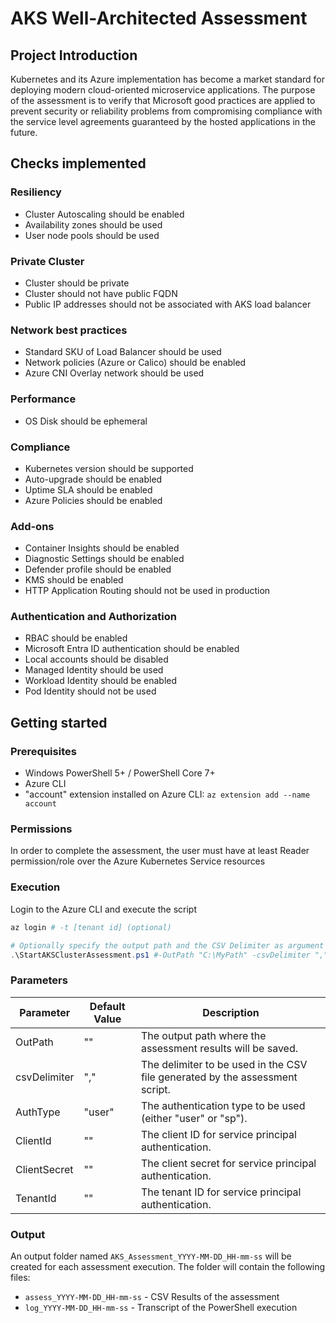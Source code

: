 # AKS Well-Architected Assessment

## Project Introduction

Kubernetes and its Azure implementation has become a market standard for
deploying modern cloud-oriented microservice applications. The purpose of the
assessment is to verify that Microsoft good practices are applied to prevent
security or reliability problems from compromising compliance with the service
level agreements guaranteed by the hosted applications in the future.

## Checks implemented

### Resiliency

- Cluster Autoscaling should be enabled
- Availability zones should be used
- User node pools should be used

### Private Cluster

- Cluster should be private
- Cluster should not have public FQDN
- Public IP addresses should not be associated with AKS load balancer

### Network best practices

- Standard SKU of Load Balancer should be used
- Network policies (Azure or Calico) should be enabled
- Azure CNI Overlay network should be used

### Performance

- OS Disk should be ephemeral

### Compliance

- Kubernetes version should be supported
- Auto-upgrade should be enabled
- Uptime SLA should be enabled
- Azure Policies should be enabled

### Add-ons

- Container Insights should be enabled
- Diagnostic Settings should be enabled
- Defender profile should be enabled
- KMS should be enabled
- HTTP Application Routing should not be used in production

### Authentication and Authorization

- RBAC should be enabled
- Microsoft Entra ID authentication should be enabled
- Local accounts should be disabled
- Managed Identity should be used
- Workload Identity should be enabled
- Pod Identity should not be used

## Getting started

### Prerequisites

- Windows PowerShell 5+ / PowerShell Core 7+
- Azure CLI
- "account" extension installed on Azure CLI: `az extension add --name account`

### Permissions

In order to complete the assessment, the user must have at least Reader
permission/role over the Azure Kubernetes Service resources

### Execution

Login to the Azure CLI and execute the script

```powershell
az login # -t [tenant id] (optional)

# Optionally specify the output path and the CSV Delimiter as argument
.\StartAKSClusterAssessment.ps1 #-OutPath "C:\MyPath" -csvDelimiter ","

```

### Parameters

| Parameter    | Default Value | Description                                                                  |
| ------------ | ------------- | ---------------------------------------------------------------------------- |
| OutPath      | ""            | The output path where the assessment results will be saved.                  |
| csvDelimiter | ","           | The delimiter to be used in the CSV file generated by the assessment script. |
| AuthType     | "user"        | The authentication type to be used (either "user" or "sp").                  |
| ClientId     | ""            | The client ID for service principal authentication.                          |
| ClientSecret | ""            | The client secret for service principal authentication.                      |
| TenantId     | ""            | The tenant ID for service principal authentication.                          |

### Output

An output folder named `AKS_Assessment_YYYY-MM-DD_HH-mm-ss` will be created for
each assessment execution. The folder will contain the following files:

- `assess_YYYY-MM-DD_HH-mm-ss` - CSV Results of the assessment
- `log_YYYY-MM-DD_HH-mm-ss` - Transcript of the PowerShell execution
